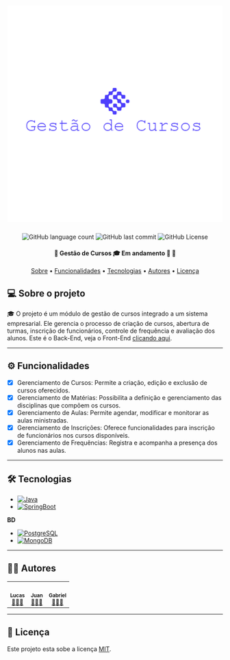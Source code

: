 <h1 align="center">
    <img alt="logo" title="Gestão de Cursos" src="/.github/logo.png" />
</h1>

<p align="center">
  <img alt="GitHub language count" src="https://img.shields.io/github/languages/count/lucas0headshot/GS-SENAC">

  <img alt="GitHub last commit" src="https://img.shields.io/github/last-commit/lucas0headshot/GS-SENAC">

  <img alt="GitHub License" src="https://img.shields.io/github/license/lucas0headshot/GS-SENAC">
</p>

<h4 align="center">
	🚧  Gestão de Cursos 🎓 Em andamento 🚀 🚧
</h4>

<p align="center">
 <a href="#-sobre-o-projeto">Sobre</a> •
 <a href="#-funcionalidades">Funcionalidades</a> •
 <a href="#-tecnologias">Tecnologias</a> •
 <a href="#-autores">Autores</a> •
 <a href="#user-content--licença">Licença</a>
</p>


## 💻 Sobre o projeto

🎓 O projeto é um módulo de gestão de cursos integrado a um sistema empresarial. Ele gerencia o processo de criação de cursos, abertura de turmas, inscrição de funcionários, controle de frequência e avaliação dos alunos.
Este é o Back-End, veja o Front-End [clicando aqui](https://github.com/lucas0headshot/GS-SENAC_frontend).

---

## ⚙️ Funcionalidades

- [x] Gerenciamento de Cursos: Permite a criação, edição e exclusão de cursos oferecidos.
- [x] Gerenciamento de Matérias: Possibilita a definição e gerenciamento das disciplinas que compõem os cursos.
- [x] Gerenciamento de Aulas: Permite agendar, modificar e monitorar as aulas ministradas.
- [x] Gerenciamento de Inscrições: Oferece funcionalidades para inscrição de funcionários nos cursos disponíveis.
- [x] Gerenciamento de Frequências: Registra e acompanha a presença dos alunos nas aulas.

---

## 🛠 Tecnologias

- [![Java](https://img.shields.io/badge/Java-ED8B00?style=for-the-badge&logo=openjdk&logoColor=white)](https://www.java.com/)
- [![SpringBoot](https://img.shields.io/badge/Spring_Boot-6DB33F?style=for-the-badge&logo=spring&logoColor=white)](https://spring.io/projects/spring-boot)

**BD**
- [![PostgreSQL](https://img.shields.io/badge/PostgreSQL-316192?style=for-the-badge&logo=postgresql&logoColor=white)](https://www.postgresql.org/)
- [![MongoDB](https://img.shields.io/badge/MongoDB-47A248?style=for-the-badge&logo=mongodb&logoColor=white)](https://www.mongodb.com/)

---

## 👨‍💻 Autores

<table>
  <tr>
    <td align="center"><a href="https://github.com/lucas0headshot"><img style="border-radius: 50%;" src="https://avatars.githubusercontent.com/u/81264339?s=100&v=4" width="100px;" alt=""/><br /><sub><b>Lucas</b></sub><br /><a href="#" title="Tech Lead">👨🏻‍💻</a></a></td>
    <td align="center"><a href="https://github.com/JuannCarloss"><img style="border-radius: 50%;" src="https://avatars.githubusercontent.com/u/113259173?s=100&v=4" width="100px;" alt=""/><br /><sub><b>Juan</b></sub><br /><a href="#" title="Full-Stack">👨🏻‍💻</a></a></td>
    <td align="center"><a href="https://github.com/Carrerogabriel"><img style="border-radius: 50%;" src="https://avatars.githubusercontent.com/u/132373775?s=100&v=4" width="100px;" alt=""/><br /><sub><b>Gabriel</b></sub><br /><a href="#" title="Full-Stack">👨🏻‍💻</a></a></td>
  </tr>
</table>

---

## 📝 Licença

Este projeto esta sobe a licença [MIT](./LICENSE).